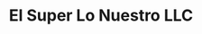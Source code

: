---
title: "El Super Lo Nuestro LLC"
url: /middle-river/el-super-lo-nuestro-llc/
shop: Lebensmittel
---